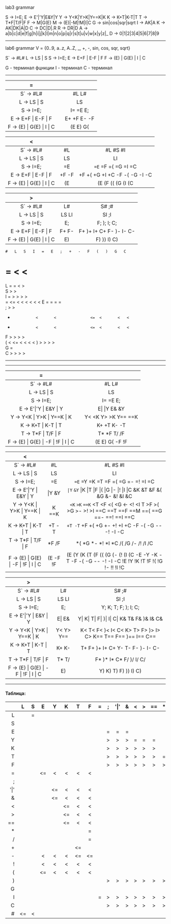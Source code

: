 lab3 grammar

S → I=E;
E → E'|'Y|E&Y|Y
Y → Y<K|Y>K|Y==K|K
K → K+T|K-T|T 
T → T*F|T/F|F
F → M|G(E)
M → (E)|-M|!M|I|C
G → sin|cos|sqr|sqrt
I → AK|A
K → AK|DK|A|D 
C → DC|D|.R
R → DR|D
A → a|b|c|d|e|f|g|h|i|j|k|l|m|n|o|p|q|r|s|t|u|v|w|x|y|z|_
D → 0|1|2|3|4|5|6|7|8|9

----

lab6 grammar
V = {0..9, a..z, A..Z, _, +, -, sin, cos, sqr, sqrt}

S` → #L#
L → LS | S
S → I=E;
E → E+F | E-F | F
F → (E) | G(E) | I | C


G - терминал фцнкции
I - терминал
С - терминал


----
|                 __=__                 |       |                       |
| :-----------------------------------: | :---: | :-------------------: |
|               S` → #L#                |       |         #L L#         |
|              L → LS \| S              |       |          LS           |
|               S → I=E;                |       |       I= =E E;        |
|        E → E+F \| E-F \| F            |       |     E\+ \+F E- -F     |
|   F → (E) \| G(E) \| I \| C           |       |       (E E) G(        |


|                 __<__                 |           |                                                                                                      |
| :-----------------------------------: | :-------: | :--------------------------------------------------------------------------------------------------: |
|               S` → #L#                |    #L     |                                               #L #S #I                                               |
|              L → LS \| S              |    LS     |                                                  LI                                                  |
|               S → I=E;                |    =E     |                                  `=E` =F =( =G =I =C                                  |
|          E → E+F \| E-F \| F          |   +F -F   |                           +F +( +G +I +C -F -( -G  -I -C                           |
| F → (E) \| G(E)  \| I \| C            | (E        |                                    (E (F (( (G (I (C                                               |


|                 __>__                 |           |                                                             |
| :-----------------------------------: | :-------: | :---------------------------------------------------------: |
|               S` → #L#                |    L#     |                           S#  ;#                            |
|              L → LS \| S              |   LS LI   |                            SI ;I                            |
|               S → I=E;                |    E;     |                    F; ); I; C;                     |
|          E → E+F \| E-F \| F          |   F+ F-   |                 F+ )+ I+ C+ F- )- I- C-              |
| F → (E) \| G(E)  \| I \| C            |    E)     |                     F) )) I) C)                     |


	#	L	S	I	=	E	;	+	-	F	(	)	G	C
#		=	<	<											
L	=		=	<			>								
S	>			>											
I					=		>	>	>			>			
=					    <=		<	<	<	<		<	<
E							=	=	=			=			
;	>			>											
+				<		<			 	<=	<		<	<
-				<		<			 	<=	<		<	<
F							>	>	>			>	
(				<		<=	    	     <	 <		<	<
)							>	>	>			>			
G											 =				
C							>	>	>			>			



----

----
<!-- 

(Вопрос, функции раскрываются вместе со скобками? Ниже раскрыто со скобками по вот этому правилу ~~==F → (E) | -F | !F | sin(E) | cos(E) | sqr(E) | sqrt(E) | I | C==~~)
| __=__ |                                  |
| ----: | :------------------------------: |
|       |              #S S#               |
|       |             I= =E E;             |
|       |           E\| Y E& &Y            |
|       |       Y< <K Y> >K Y== ==K        |
|       |           K+ +T K- -T            |
|       |           T* *F T/ /F            |
|       | sin( cos( sqr( sqrt( (E E) -F !F |

|     __<__ |                                                                                                                                                                                                                                                                                                                                                                                                                                                                                                             |
| --------: | :---------------------------------------------------------------------------------------------------------------------------------------------------------------------------------------------------------------------------------------------------------------------------------------------------------------------------------------------------------------------------------------------------------------------------------------------------------------------------------------------------------: |
|        #S |                                                                                                                                                                                                                                                     #I                                                                                                                                                                                                                                                      |
|        =E |                                                                                                                                                                                                                        `=E` =Y =K =T =F =M `=sin( =cos( =sqr( =sqrt(` =( =- =! =I =C                                                                                                                                                                                                                        |
|    \|Y &Y |                                                                                                                                                                                     `\|Y` `&Y` \|K \|T \|F \|M `\|sin( \|cos( \|sqr( \|sqrt(` \|( \|- \|! \|I \|C &K &T &F &M `&sin( &cos( &sqr( &sqrt(` &( &- &! &I &C                                                                                                                                                                                     |
| <K >K ==K |                                                                                                                                                            `<K` `>K` `==K` <T <F <M `<sin( <cos( <sqr( <sqrt(` <( <- <! <I <C >T >F >M `>sin( >cos( >sqr( >sqrt(` >( >- >! >I ==C ==T ==F ==M `==sin( ==cos( ==sqr( ==sqrt(` ==( ==- ==! ==I ==C                                                                                                                                                            |
|     +T -T |                                                                                                                                                                                                    +T -T +F +M `+sin( +cos( +sq(r +sqrt(` +( +- +! +I +C -F -M `-sin( -cos( -sqr( -sqrt(` -( -- -! -I -C                                                                                                                                                                                                    |
|     *F /F | `*F` `/F` *M `*sin( *cos( *sqr( *sqrt(` *( *- *! *I *C /M `/sin( /cos( /sqr( /sqrt(` /( /- /! /I /C sin(E cos(E sqr(E sqrt(E (E -F !F `sin(E cos(E sqr(E sqrt(E` sin(Y sin(K sin(T sin(F sin(M sin(sin( sin(- sin(! sin(I sin(C cos(Y cos(K cos(T cos(F cos(M cos(cos( cos(- cos(! cos(I cos(C sqr(Y sqr(K sqr(T sqr(F sqr(M sqr(sqr( sqr(- sqr(! sqr(I sqr(C sqrt(Y sqrt(K sqrt(T sqrt(F sqrt(M sqrt(sqrt( sqrt(- sqrt(! sqrt(I sqrt(C  `(E` (Y (K (T (F `(sin (cos (sqr (sqrt` (( (- (! (I (C -( -- -I -C |

~~==(E -M !M        `(E` (Y (K (T (F (M `(sin (cos (sqr (sqrt` (( (- (! (I (C -( -- -I -C==~~

|     __>__ |                                                   |
| --------: | :-----------------------------------------------: |
|        S# |                        E#                         |
|        E; |               Y; K; T; F; ); I; C;                |
|         E |                        E&                         | K\| T\| F\| )\| I\| C\| K& T& F& )& I& C& |
| Y< Y> Y== | T< F< )< I< C< T> F> )> I> C> T== F== )== I== C== |
|     K+ K- |              F+ )+ I+ C+ F- )- I- C-              |
|     T* T/ |                     )* I* C*                      |
|        E) |               Y) K) T) F) )) I) C)                |

----
comment -->

|                 __=__                 |       |                       |
| :-----------------------------------: | :---: | :-------------------: |
|               S` → #L#                |       |         #L L#         |
|              L → LS \| S              |       |          LS           |
|               S → I=E;                |       |       I= =E E;        |
|        E → E'\|'Y \| E&Y \| Y         |       |     E\| \|Y E& &Y     |
|      Y → Y<K \| Y>K \| Y==K \| K      |       | Y< \<K Y> \>K Y== ==K |
|          K → K+T \| K-T \| T          |       |      K+ +T K- -T      |
|          T → T*F \| T/F \| F          |       |      T* *F T/ /F      |
| F → (E) \| G(E) \| -F \| !F \| I \| C |       |    (E E) G( -F !F     |

|                 __<__                 |           |                                                                                                      |
| :-----------------------------------: | :-------: | :--------------------------------------------------------------------------------------------------: |
|               S` → #L#                |    #L     |                                               #L #S #I                                               |
|              L → LS \| S              |    LS     |                                                  LI                                                  |
|               S → I=E;                |    =E     |                                  `=E` =Y =K =T =F =( =G =- =! =I =C                                  |
|        E → E'\|'Y \| E&Y \| Y         |  \|Y &Y   |              `\|Y` `&Y` \|K \|T \|F \|( \|G \|- \|! \|I \|C &K &T &F &( &G &- &! &I &C               |
|      Y → Y<K \| Y>K \| Y==K \| K      | <K >K ==K | `<K` `>K` `==K` <T <F <( <G <- <! <I <C >T >F >( >G >- >! >I ==C ==T ==F ==M ==( ==G ==- ==! ==I ==C |
|          K → K+T \| K-T \| T          |   +T -T   |                          `+T -T` +F +( +G +- +! +I +C -F -( -G -- -! -I -C                           |
|          T → T*F \| T/F \| F          |   *F /F   |                                 *( *G *- *! *I *C /( /G /- /! /I /C                                  |
| F → (E) \| G(E) \| -F \| !F \| I \| C | (E -F !F  |  (E (Y (K (T (F (( (G (- (! (I (C -E -Y -K -T -F -( -G -- -! -I -C !E !Y !K !T !F !( !G !- !! !I !C  |

|                 __>__                 |           |                                                             |
| :-----------------------------------: | :-------: | :---------------------------------------------------------: |
|               S` → #L#                |    L#     |                           S#  ;#                            |
|              L → LS \| S              |   LS LI   |                            SI ;I                            |
|               S → I=E;                |    E;     |                    Y; K; T; F; ); I; C;                     |
|        E → E'\|'Y \| E&Y \| Y         |  E\| E&   |        Y\| K\| T\| F\| )\| I\| C\| K& T& F& )& I& C&        |
|      Y → Y<K \| Y>K \| Y==K \| K      | Y< Y> Y== | K< T< F< )< I< C< K> T> F> )> I> C> K== T== F== )== I== C== |
|          K → K+T \| K-T \| T          |   K+ K-   |              T+ F+ )+ I+ C+ Y-  T- F- )- I- C-              |
|          T → T*F \| T/F \| F          |   T* T/   |                  F* )* I* C*  F/ )/ I/ C/                   |
| F → (E) \| G(E) \| -F \| !F \| I \| C |    E)     |                    Y) K) T) F) )) I) C)                     |

----

#### Таблица:

|      |   L   |   S   |   E   |   Y   |   K   |   T   |   F   |   =   |   ;   | '\|'  |   &   |   <   |   >   |  ==   |   *   |   /   |   +   |   -   |   !   |   (   |   )   |   G   |   I   |   C   |   #   |
| ---: | :---: | :---: | :---: | :---: | :---: | :---: | :---: | :---: | :---: | :---: | :---: | :---: | :---: | :---: | :---: | :---: | :---: | :---: | :---: | :---: | :---: | :---: | :---: | :---: | :---: |
|    L |       |   =   |       |       |       |       |       |       |       |       |       |       |       |       |       |       |       |       |       |       |       |       |   <   |       |   =   |
|    S |       |       |       |       |       |       |       |       |       |       |       |       |       |       |       |       |       |       |       |       |       |       |   >   |       |   >   |
|    E |       |       |       |       |       |       |       |       |   =   |   =   |   =   |       |       |       |       |       |       |       |       |       |   =   |       |       |       |   >   |
|    Y |       |       |       |       |       |       |       |       |   >   |   >   |   >   |   =   |   =   |   =   |       |       |       |       |       |       |   >   |       |       |       |       |
|    K |       |       |       |       |       |       |       |       |   >   |   >   |   >   |   >   |   >   |   >   |       |       |   =   |   =   |       |       |   >   |       |       |       |       |
|    T |       |       |       |       |       |       |       |       |   >   |   >   |   >   |   >   |   >   |   >   |   =   |   =   |   >   |   >   |       |       |   >   |       |       |       |       |
|    F |       |       |       |       |       |       |       |       |   >   |   >   |   >   |   >   |   >   |   >   |   >   |   >   |   >   |   >   |       |       |   >   |       |       |       |       |
|    = |       |       |  <=   |   <   |   <   |   <   |   <   |       |       |       |       |       |       |       |       |       |       |   <   |   <   |   <   |       |   <   |   <   |   <   |       |
|    ; |       |       |       |       |       |       |       |       |       |       |       |       |       |       |       |       |       |       |       |       |       |       |   >   |       |   >   |
| '\|' |       |       |       |  <=   |   <   |   <   |   <   |       |       |       |       |       |       |       |       |       |       |   <   |   <   |   <   |       |   <   |   <   |   <   |       |
|    & |       |       |       |  <=   |   <   |   <   |   <   |       |       |       |       |       |       |       |       |       |       |   <   |   <   |   <   |       |   <   |   <   |   <   |       |
|    < |       |       |       |       |  <=   |   <   |   <   |       |       |       |       |       |       |       |       |       |       |   <   |   <   |   <   |       |   <   |   <   |   <   |       |
|    > |       |       |       |       |  <=   |   <   |   <   |       |       |       |       |       |       |       |       |       |       |   <   |   <   |   <   |       |   <   |   <   |   <   |       |
|   == |       |       |       |       |  <=   |   <   |   <   |       |       |       |       |       |       |       |       |       |       |   <   |   <   |   <   |       |   <   |   <   |   <   |       |
|    * |       |       |       |       |       |       |   =   |       |       |       |       |       |       |       |       |       |       |   <   |   <   |   <   |       |   <   |   <   |   <   |       |
|    / |       |       |       |       |       |       |   =   |       |       |       |       |       |       |       |       |       |       |   <   |   <   |   <   |       |   <   |   <   |   <   |       |
|    + |       |       |       |       |       |  <=   |       |       |       |       |       |       |       |       |       |       |       |   <   |   <   |   <   |       |   <   |   <   |   <   |       |
|    - |       |       |   <   |   <   |   <   |  <=   |  <=   |       |       |       |       |       |       |       |       |       |       |   <   |   <   |   <   |       |   <   |       |       |       |
|    ! |       |       |   <   |   <   |   <   |   <   |   <   |       |       |       |       |       |       |       |       |       |       |   <   |   <   |   <   |       |   <   |   <   |   <   |       |
|    ( |       |       |  <=   |   <   |   <   |   <   |   <   |       |       |       |       |       |       |       |       |       |       |   <   |   <   |   <   |       |   <   |   <   |   <   |       |
|    ) |       |       |       |       |       |       |       |       |   >   |   >   |   >   |   >   |   >   |   >   |   >   |   >   |   >   |   >   |       |       |   >   |       |       |       |       |
|    G |       |       |       |       |       |       |       |       |       |       |       |       |       |       |       |       |       |       |       |   =   |       |       |       |       |       |
|    I |       |       |       |       |       |       |       |   =   |   >   |   >   |   >   |   >   |   >   |   >   |   >   |   >   |   >   |   >   |   >   |       |   >   |       |       |       |       |
|    C |       |       |       |       |       |       |       |       |   >   |   >   |   >   |   >   |   >   |   >   |   >   |   >   |   >   |   >   |   >   |       |   >   |       |       |       |       |
|    # |  <=   |   <   |       |       |       |       |       |       |       |       |       |       |       |       |       |       |       |       |       |       |       |       |   <   |       |       |
